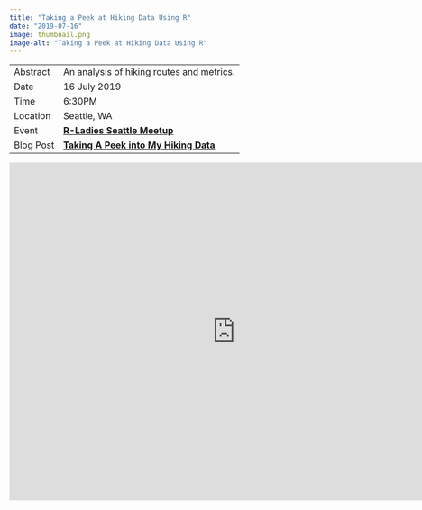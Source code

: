 ```yaml
---
title: "Taking a Peek at Hiking Data Using R"
date: "2019-07-16"
image: thumbnail.png
image-alt: "Taking a Peek at Hiking Data Using R"
---
```


|           |                                                                                         |
|-----------|-----------------------------------------------------------------------------------------|
| Abstract  | An analysis of hiking routes and metrics.                                               |
| Date      | 16 July 2019                                                                           |
| Time      | 6:30PM                                                                                  |
| Location  | Seattle, WA                                                                             |
| Event     | [**R-Ladies Seattle Meetup**](https://www.meetup.com/rladies-seattle/events/262790588/) |
| Blog Post | [**Taking A Peek into My Hiking Data**](https://ivelasq.rbind.io/blog/average-hike/)    |

<center>
<iframe src="https://docs.google.com/presentation/d/e/2PACX-1vRrjejjk_XjqvF0dI2ZztGmluNrDgGVsKpq-hm36FU51lzsa0ozSmTbOQkcsR1iQWA5dPRj55HVAy34/embed?start=false&loop=false&delayms=3000" frameborder="0" width="800" height="600" allowfullscreen="true" mozallowfullscreen="true" webkitallowfullscreen="true"></iframe>
</center>
